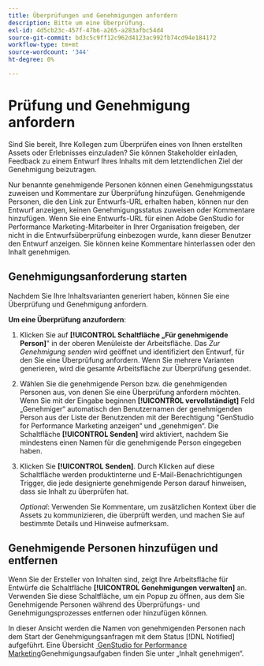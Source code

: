 ```yaml
---
title: Überprüfungen und Genehmigungen anfordern
description: Bitte um eine Überprüfung.
exl-id: 4d5cb23c-457f-47b6-a265-a283afbc54d4
source-git-commit: bd3c5c9ff12c962d4123ac992fb74cd94e184172
workflow-type: tm+mt
source-wordcount: '344'
ht-degree: 0%

---
```


# Prüfung und Genehmigung anfordern

Sind Sie bereit, Ihre Kollegen zum Überprüfen eines von Ihnen erstellten Assets oder Erlebnisses einzuladen? Sie können Stakeholder einladen, Feedback zu einem Entwurf Ihres Inhalts mit dem letztendlichen Ziel der Genehmigung beizutragen.

Nur benannte genehmigende Personen können einen Genehmigungsstatus zuweisen und Kommentare zur Überprüfung hinzufügen. Genehmigende Personen, die den Link zur Entwurfs-URL erhalten haben, können nur den Entwurf anzeigen, keinen Genehmigungsstatus zuweisen oder Kommentare hinzufügen. Wenn Sie eine Entwurfs-URL für einen Adobe GenStudio for Performance Marketing-Mitarbeiter in Ihrer Organisation freigeben, der nicht in die Entwurfsüberprüfung einbezogen wurde, kann dieser Benutzer den Entwurf anzeigen. Sie können keine Kommentare hinterlassen oder den Inhalt genehmigen.

## Genehmigungsanforderung starten

Nachdem Sie Ihre Inhaltsvarianten generiert haben, können Sie eine Überprüfung und Genehmigung anfordern.

**Um eine Überprüfung anzufordern**:

1. Klicken Sie auf **[!UICONTROL Schaltfläche „Für genehmigende Person]**&quot; in der oberen Menüleiste der Arbeitsfläche. Das _Zur Genehmigung senden_ wird geöffnet und identifiziert den Entwurf, für den Sie eine Überprüfung anfordern. Wenn Sie mehrere Varianten generieren, wird die gesamte Arbeitsfläche zur Überprüfung gesendet.

1. Wählen Sie die genehmigende Person bzw. die genehmigenden Personen aus, von denen Sie eine Überprüfung anfordern möchten. Wenn Sie mit der Eingabe beginnen **[!UICONTROL vervollständigt]** Feld „Genehmiger“ automatisch den Benutzernamen der genehmigenden Person aus der Liste der Benutzenden mit der Berechtigung &quot;GenStudio for Performance Marketing anzeigen“ und „genehmigen“. Die Schaltfläche **[!UICONTROL Senden]** wird aktiviert, nachdem Sie mindestens einen Namen für die genehmigende Person eingegeben haben.

1. Klicken Sie **[!UICONTROL Senden]**. Durch Klicken auf diese Schaltfläche werden produktinterne und E-Mail-Benachrichtigungen Trigger, die jede designierte genehmigende Person darauf hinweisen, dass sie Inhalt zu überprüfen hat.

   _Optional_: Verwenden Sie Kommentare, um zusätzlichen Kontext über die Assets zu kommunizieren, die überprüft werden, und machen Sie auf bestimmte Details und Hinweise aufmerksam.

## Genehmigende Personen hinzufügen und entfernen

Wenn Sie der Ersteller von Inhalten sind, zeigt Ihre Arbeitsfläche für Entwürfe die Schaltfläche **[!UICONTROL Genehmigungen verwalten]** an. Verwenden Sie diese Schaltfläche, um ein Popup zu öffnen, aus dem Sie Genehmigende Personen während des Überprüfungs- und Genehmigungsprozesses entfernen oder hinzufügen können.

In dieser Ansicht werden die Namen von genehmigenden Personen nach dem Start der Genehmigungsanfragen mit dem Status [!DNL Notified] aufgeführt. Eine Übersicht [&#x200B; GenStudio for Performance Marketing](./approve-content.md)Genehmigungsaufgaben finden Sie unter „Inhalt genehmigen“.
